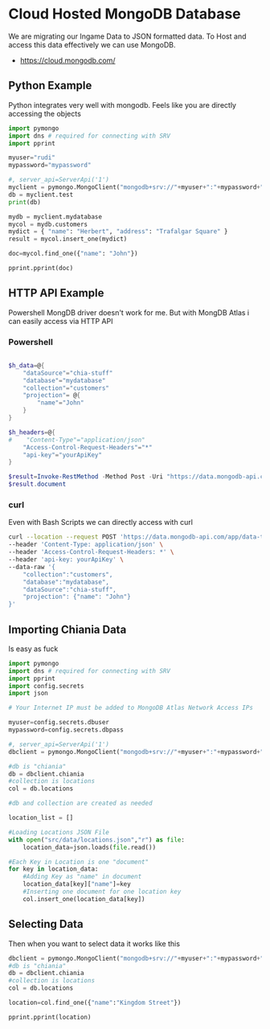 # Cloud Hosted MongoDB Database

We are migrating our Ingame Data to JSON formatted data. To Host and access this data effectively we can use MongoDB.
- <https://cloud.mongodb.com/>

## Python Example

Python integrates very well with mongodb. Feels like you are directly accessing the objects

```python
import pymongo
import dns # required for connecting with SRV
import pprint

myuser="rudi"
mypassword="mypassword"

#, server_api=ServerApi('1')
myclient = pymongo.MongoClient("mongodb+srv://"+myuser+":"+mypassword+"@chia-stuff.g7ivxgh.mongodb.net/?retryWrites=true&w=majority")
db = myclient.test
print(db)

mydb = myclient.mydatabase
mycol = mydb.customers
mydict = { "name": "Herbert", "address": "Trafalgar Square" }
result = mycol.insert_one(mydict)

doc=mycol.find_one({"name": "John"})

pprint.pprint(doc)
```

## HTTP API Example

Powershell MongDB driver doesn't work for me. But with MongDB Atlas i can easily access via HTTP API

### Powershell

```powershell

$h_data=@{
    "dataSource"="chia-stuff"
    "database"="mydatabase"
    "collection"="customers"
    "projection"= @{
        "name"="John"
    }
}

$h_headers=@{
#    "Content-Type"="application/json"
    "Access-Control-Request-Headers"="*"
    "api-key"="yourApiKey"
}

$result=Invoke-RestMethod -Method Post -Uri "https://data.mongodb-api.com/app/data-tmopi/endpoint/data/v1/action/findOne" -Headers $h_headers -Body (ConvertTo-Json $h_data) -ContentType "application/json"
$result.document
```

### curl

Even with Bash Scripts we can directly access with curl

```bash
curl --location --request POST 'https://data.mongodb-api.com/app/data-tmopi/endpoint/data/v1/action/findOne' \
--header 'Content-Type: application/json' \
--header 'Access-Control-Request-Headers: *' \
--header 'api-key: yourApiKey' \
--data-raw '{
    "collection":"customers",
    "database":"mydatabase",
    "dataSource":"chia-stuff",
    "projection": {"name": "John"}
}'
```

## Importing Chiania Data

Is easy as fuck

```python
import pymongo
import dns # required for connecting with SRV
import pprint
import config.secrets
import json

# Your Internet IP must be added to MongoDB Atlas Network Access IPs

myuser=config.secrets.dbuser
mypassword=config.secrets.dbpass

#, server_api=ServerApi('1')
dbclient = pymongo.MongoClient("mongodb+srv://"+myuser+":"+mypassword+"@chia-stuff.g7ivxgh.mongodb.net/?retryWrites=true&w=majority")

#db is "chiania"
db = dbclient.chiania
#collection is locations
col = db.locations

#db and collection are created as needed

location_list = []

#Loading Locations JSON File
with open("src/data/locations.json","r") as file:
    location_data=json.loads(file.read())

#Each Key in Location is one "document"
for key in location_data:
    #Adding Key as "name" in document
    location_data[key]["name"]=key
    #Inserting one document for one location key
    col.insert_one(location_data[key])
```

## Selecting Data

Then when you want to select data it works like this

```python
dbclient = pymongo.MongoClient("mongodb+srv://"+myuser+":"+mypassword+"@chia-stuff.g7ivxgh.mongodb.net/?retryWrites=true&w=majority")
#db is "chiania"
db = dbclient.chiania
#collection is locations
col = db.locations

location=col.find_one({"name":"Kingdom Street"})

pprint.pprint(location)
```
